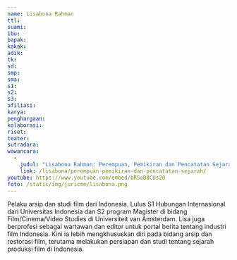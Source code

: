 ```yaml
---
name: Lisabona Rahman
ttl:
suami:
ibu:
bapak:
kakak:
adik:
tk:
sd:
smp:
sma:
s1:
s2:
s3:
afiliasi:
karya:
penghargaan:
kolaborasi:
riset:
teater:
sutradara:
wawancara:
  -
    judul: "Lisabona Rahman: Perempuan, Pemikiran dan Pencatatan Sejarah"
    link: /lisabona/perempuan-pemikiran-dan-pencatatan-sejarah/
youtube: https://www.youtube.com/embed/bR5oB8CUs20
foto: /static/img/juricme/lisabona.png
---
```


Pelaku arsip dan studi film dari Indonesia. Lulus S1 Hubungan Internasional dari Universitas Indonesia dan S2 program Magister di bidang Film/Cinema/Video Studies di Universiteit van Amsterdam. Lisa juga berprofesi sebagai wartawan dan editor untuk portal berita tentang industri film Indonesia. Kini ia lebih mengkhususkan diri pada bidang arsip dan restorasi film, terutama melakukan persiapan dan studi tentang sejarah produksi film di Indonesia.
